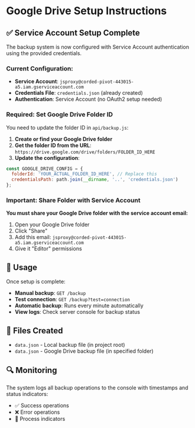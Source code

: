 # Google Drive Setup Instructions

## ✅ Service Account Setup Complete

The backup system is now configured with Service Account authentication using the provided credentials.

### Current Configuration:
- **Service Account**: `jsproxy@corded-pivot-443015-a5.iam.gserviceaccount.com`
- **Credentials File**: `credentials.json` (already created)
- **Authentication**: Service Account (no OAuth2 setup needed)

### Required: Set Google Drive Folder ID

You need to update the folder ID in `api/backup.js`:

1. **Create or find your Google Drive folder**
2. **Get the folder ID from the URL**: `https://drive.google.com/drive/folders/FOLDER_ID_HERE`
3. **Update the configuration**:

```javascript
const GOOGLE_DRIVE_CONFIG = {
  folderId: 'YOUR_ACTUAL_FOLDER_ID_HERE', // Replace this
  credentialsPath: path.join(__dirname, '..', 'credentials.json')
};
```

### Important: Share Folder with Service Account

**You must share your Google Drive folder with the service account email:**

1. Open your Google Drive folder
2. Click "Share" 
3. Add this email: `jsproxy@corded-pivot-443015-a5.iam.gserviceaccount.com`
4. Give it "Editor" permissions

## 🚀 Usage

Once setup is complete:

- **Manual backup**: `GET /backup`
- **Test connection**: `GET /backup?test=connection`
- **Automatic backup**: Runs every minute automatically
- **View logs**: Check server console for backup status

## 📁 Files Created

- `data.json` - Local backup file (in project root)
- `data.json` - Google Drive backup file (in specified folder)

## 🔍 Monitoring

The system logs all backup operations to the console with timestamps and status indicators:
- ✅ Success operations
- ❌ Error operations
- 🔄 Process indicators
